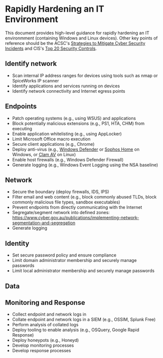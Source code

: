 # Rapidly Hardening an IT Environment

This document provides high-level guidance for rapidly hardening an IT environmment (containing Windows and Linux devices). Other key points of reference should be the ACSC's [Strategies to Mitigate Cyber Security Incidents](https://www.cyber.gov.au/publications/strategies-to-mitigate-cyber-security-incidents) and CIS's [Top 20 Security Controls](https://www.cisecurity.org/controls/cis-controls-list/).

## Identify network
* Scan internal IP address ranges for devices using tools such as nmap or SpiceWorks IP scanner
* Identify applications and services running on devices
* Identify network connectivity and Internet egress points

## Endpoints
* Patch operating systems (e.g., using WSUS) and applications
* Block potentially malicious extensions (e.g., PS1, HTA, CHM) from executing
* Enable application whitelisting (e.g., using AppLocker)
* Limit Microsoft Office macro execution
* Secure client applications (e.g., Chrome)
* Deploy anti-virus (e.g., [Windows Defender](https://docs.microsoft.com/en-us/windows/security/threat-protection/windows-defender-antivirus/windows-defender-antivirus-in-windows-10) or [Sophos Home](https://home.sophos.com/en-us/index2.aspx) on Windows, or [Clam AV](https://www.clamav.net/) on Linux)
* Enable host firewalls (e.g., Windows Defender Firewall)
* Generate logging (e.g., Windows Event Logging using the NSA baseline)

## Network
* Secure the boundary (deploy firewalls, IDS, IPS)
* Filter email and web content (e.g., block commonly abused TLDs, block commonly malicious file types, sandbox executables)
* Prevent endpoints from directly communicating with the Internet
* Segregate/segment network into defined zones: https://www.cyber.gov.au/publications/implementing-network-segmentation-and-segregation
* Generate logging

## Identity
* Set secure password policy and ensure compliance
* Limit domain administrator membership and securely manage passwords
* Limit local administrator membership and securely manage passwords

## Data

## Monitoring and Response
* Collect endpoint and network logs in 
* Collate endpoint and network logs in a SIEM (e.g., OSSIM, Splunk Free)
* Perform analysis of collated logs
* Deploy tooling to enable analysis (e.g., OSQuery, Google Rapid Response)
* Deploy honeypots (e.g., Honeyd)
* Develop monitoring processes
* Develop response processes
